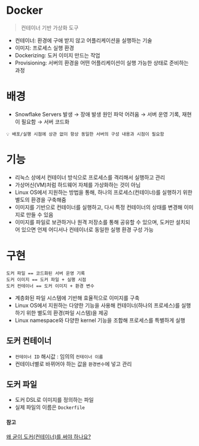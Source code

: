 # Docker

> 컨테이너 기반 가상화 도구

- 컨테이너: 환경에 구애 받지 않고 어플리케이션을 실행하는 기술
- 이미지: 프로세스 실행 환경
- Dockerizing: 도커 이미지 만드는 작업
- Provisioning: 서버의 환경을 어떤 어플리케이션이 실행 가능한 상태로 준비하는 과정

# 배경

- Snowflake Servers 발생 → 장애 발생 원인 파악 어려움 → 서버 운영 기록, 재현이 필요함 → 서버 코드화

```
💡 배포/실행 시점에 상관 없이 항상 동일한 서버의 구성 내용과 시점이 필요함
```

# 기능

- 리눅스 상에서 컨테이너 방식으로 프로세스를 격리해서 실행하고 관리
- 가상머신(VM)처럼 하드웨어 자체를 가상화하는 것이 아님
- Linux OS에서 지원하는 방법을 통해, 하나의 프로세스(컨테이너)를 실행하기 위한 별도의 환경을 구축해줌
- 이미지를 기반으로 컨테이너를 실행하고, 다시 특정 컨테이너의 상태를 변경해 이미지로 만들 수 있음
- 이미지를 파일로 보관하거나 원격 저장소를 통해 공유할 수 있으며, 도커만 설치되어 있으면 언제 어디서나 컨테이너로 동일한 실행 환경 구성 가능

# 구현

```
도커 파일 == 코드화된 서버 운영 기록
도커 이미지 == 도커 파일 + 실행 시점
도커 컨테이너 == 도커 이미지 + 환경 변수
```

- 계층화된 파일 시스템에 기반해 효율적으로 이미지를 구축
- Linux OS에서 지원하는 다양한 기능을 사용해 컨테이너(하나의 프로세스)를 실행하기 위한 별도의 환경(파일 시스템)을 제공
- Linux namespace와 다양한 kernel 기능을 조합해 프로세스를 특별하게 실행


## 도커 컨테이너

- `컨테이너 ID` 해시값 : 임의의 `컨테이너 이름`
- 컨테이너별로 바뀌어야 하는 값을 `환경변수`에 넣고 관리

## 도커 파일

- 도커 DSL로 이미지를 정의하는 파일
- 실제 파일의 이름은 `Dockerfile`


#### 참고

[왜 굳이 도커(컨테이너)를 써야 하나요?](https://www.44bits.io/ko/post/why-should-i-use-docker-container)
